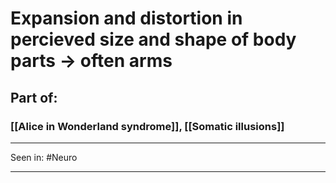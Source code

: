 # Expansion and distortion in percieved size and shape of body parts -> often arms 
## Part of:
### [[Alice in Wonderland syndrome]], [[Somatic illusions]]

---
Seen in: #Neuro 

---
